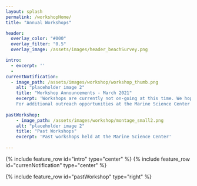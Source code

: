 ```yaml
---
layout: splash
permalink: /workshopHome/
title: "Annual Workshops"

header:
  overlay_color: "#000"
  overlay_filter: "0.5"
  overlay_image: /assets/images/header_beachSurvey.png

intro: 
  - excerpt: ''
  - 
currentNotification:
  - image_path: /assets/images/workshop/workshop_thumb.png
    alt: "placeholder image 2"
    title: "Workshop Announcements - March 2021"
    excerpt: 'Workshops are currently not on-going at this time. We hope to have more in the future, pending funding. <br>
    For additional outreach opportunities at the Marine Science Center at Northeastern University please visit our [outreach webpage](https://cos.northeastern.edu/marinescience/outreach/) or contact our Outreach Program Coordinator, Sierra Muñoz ([mscoutreach@northeastern.edu](mscoutreach@northeastern.edu)).' 
    
pastWorkshop:
    - image_path: /assets/images/workshop/montage_small2.png
    alt: "placeholder image 2"
    title: "Past Workshops"
    excerpt: 'Past workshops held at the Marine Science Center'
        
---
```



{% include feature_row id="intro" type="center" %}
{% include feature_row id="currenNotification" type="center" %}

{% include feature_row id="pastWorkshop" type="right" %}
